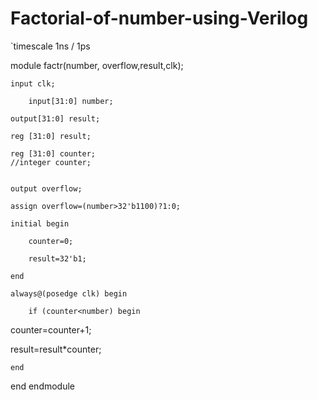 # Factorial-of-number-using-Verilog
`timescale 1ns / 1ps

module factr(number, overflow,result,clk);
    
	input clk;

        input[31:0] number;
    
	output[31:0] result;
    
	reg [31:0] result;
    
	reg [31:0] counter;
    //integer counter;
    
    	
	output overflow;
    
	assign overflow=(number>32'b1100)?1:0;
    
	initial begin
        
		counter=0;
        
		result=32'b1;
    
	end
    
	always@(posedge clk) begin
        
		if (counter<number) begin
            		

counter=counter+1;
            		

result=result*counter;
        	
	end
 
end
endmodule
 
